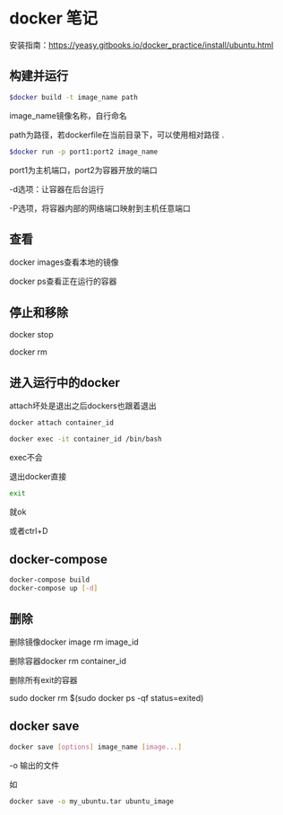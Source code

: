 # docker 笔记

安装指南：https://yeasy.gitbooks.io/docker_practice/install/ubuntu.html

## 构建并运行

```bash
$docker build -t image_name path
```

image_name镜像名称，自行命名

path为路径，若dockerfile在当前目录下，可以使用相对路径 .

```bash
$docker run -p port1:port2 image_name
```

port1为主机端口，port2为容器开放的端口

-d选项：让容器在后台运行

-P选项，将容器内部的网络端口映射到主机任意端口

## 查看

docker images查看本地的镜像

docker ps查看正在运行的容器

## 停止和移除

docker stop

docker rm

## 进入运行中的docker

attach坏处是退出之后dockers也跟着退出

```bash
docker attach container_id
```

```bash
docker exec -it container_id /bin/bash
```

exec不会

退出docker直接

```bash
exit
```

就ok

或者ctrl+D

## docker-compose

```bash
docker-compose build
docker-compose up [-d]
```

## 删除

删除镜像docker image rm image_id

删除容器docker rm container_id

删除所有exit的容器

sudo docker rm $(sudo docker ps -qf status=exited)



## docker save

```bash
docker save [options] image_name [image...]
```

-o 输出的文件

如

```bash
docker save -o my_ubuntu.tar ubuntu_image
```

